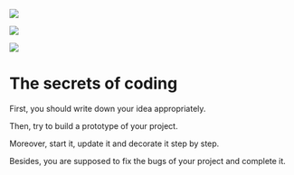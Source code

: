 ![](2020-10-12-22-01-34.png)

![](2020-10-12-22-01-48.png)

![](2020-10-12-22-01-56.png)



# The secrets of coding

First, you should write down your idea appropriately.

‌Then, try to build a prototype of your project. 

‌Moreover, start it, update it and decorate it step by step.

‌Besides, you are supposed to fix the bugs of your project and complete it.
